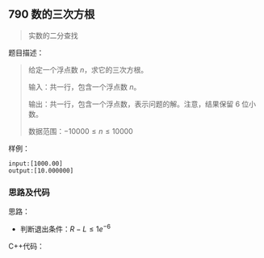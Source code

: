 <!--
 * @Description: 
 * @Author: fengxb
 * @Date: 2022-02-18 17:31:37
 * @LastEditor: fengxb
 * @LastEditTime: 2022-02-18 17:44:04
-->
## 790 数的三次方根

> 实数的二分查找

题目描述：
> 给定一个浮点数 $n$，求它的三次方根。
>
> 输入：共一行，包含一个浮点数 $n$。
>
> 输出：共一行，包含一个浮点数，表示问题的解。注意，结果保留 $6$ 位小数。
>
> 数据范围：$−10000 \leq n \leq 10000$

样例：

```text
input:[1000.00]
output:[10.000000]
```

### 思路及代码

思路：

- 判断退出条件：$R-L \leq 1e^{-6}$

C++代码：

```C++

```
